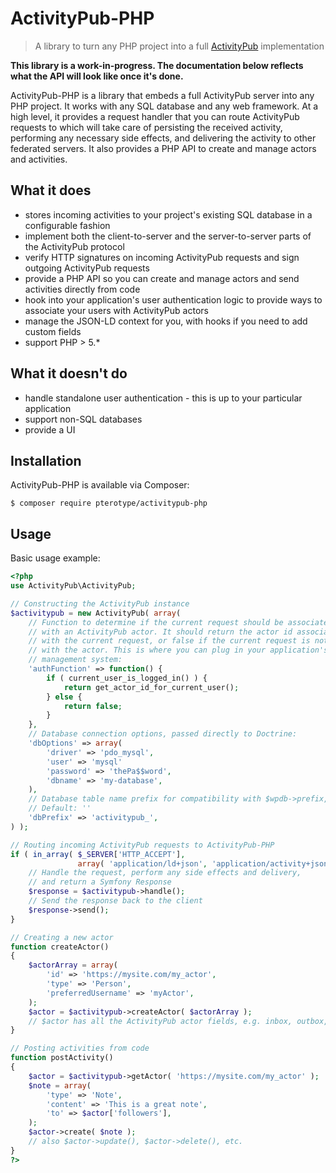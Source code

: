 # ActivityPub-PHP
> A library to turn any PHP project into a full [ActivityPub](https://activitypub.rocks) implementation

**This library is a work-in-progress. The documentation below reflects what the API will look like once it's done.**

ActivityPub-PHP is a library that embeds a full ActivityPub server into any PHP project. It works with any SQL database and any web framework. At a high level, it provides a request handler that you can route ActivityPub requests to which will take care of persisting the received activity, performing any necessary side effects, and delivering the activity to other federated servers. It also provides a PHP API to create and manage actors and activities.

## What it does
- stores incoming activities to your project's existing SQL database in a configurable fashion
- implement both the client-to-server and the server-to-server parts of the ActivityPub protocol
- verify HTTP signatures on incoming ActivityPub requests and sign outgoing ActivityPub requests
- provide a PHP API so you can create and manage actors and send activities directly from code
- hook into your application's user authentication logic to provide ways to associate your users with ActivityPub actors
- manage the JSON-LD context for you, with hooks if you need to add custom fields
- support PHP > 5.*

## What it doesn't do
- handle standalone user authentication - this is up to your particular application
- support non-SQL databases
- provide a UI

## Installation
ActivityPub-PHP is available via Composer:

    $ composer require pterotype/activitypub-php

## Usage
Basic usage example:

``` php
<?php
use ActivityPub\ActivityPub;

// Constructing the ActivityPub instance
$activitypub = new ActivityPub( array(
    // Function to determine if the current request should be associated
    // with an ActivityPub actor. It should return the actor id associated
    // with the current request, or false if the current request is not associated
    // with the actor. This is where you can plug in your application's user
    // management system:
    'authFunction' => function() {
        if ( current_user_is_logged_in() ) {
            return get_actor_id_for_current_user();
        } else {
            return false;
        }
    },
    // Database connection options, passed directly to Doctrine:
    'dbOptions' => array(
        'driver' => 'pdo_mysql',
        'user' => 'mysql'
        'password' => 'thePa$$word',
        'dbname' => 'my-database',
    ),
    // Database table name prefix for compatibility with $wpdb->prefix, etc.:
    // Default: ''
    'dbPrefix' => 'activitypub_',
) );

// Routing incoming ActivityPub requests to ActivityPub-PHP
if ( in_array( $_SERVER['HTTP_ACCEPT'],
               array( 'application/ld+json', 'application/activity+json' ) ) ) {
    // Handle the request, perform any side effects and delivery,
    // and return a Symfony Response
    $response = $activitypub->handle();
    // Send the response back to the client
    $response->send();
}

// Creating a new actor
function createActor()
{
    $actorArray = array(
        'id' => 'https://mysite.com/my_actor',
        'type' => 'Person',
        'preferredUsername' => 'myActor',
    );
    $actor = $activitypub->createActor( $actorArray );
    // $actor has all the ActivityPub actor fields, e.g. inbox, outbox, followers, etc.
}

// Posting activities from code
function postActivity()
{
    $actor = $activitypub->getActor( 'https://mysite.com/my_actor' );
    $note = array(
        'type' => 'Note',
        'content' => 'This is a great note',
        'to' => $actor['followers'],
    );
    $actor->create( $note );
    // also $actor->update(), $actor->delete(), etc.
}
?>

```
